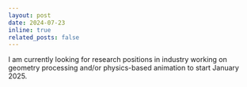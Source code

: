 ```yaml
---
layout: post
date: 2024-07-23
inline: true
related_posts: false
---
```


I am currently looking for research positions in industry working on geometry processing and/or physics-based animation to start January 2025.
